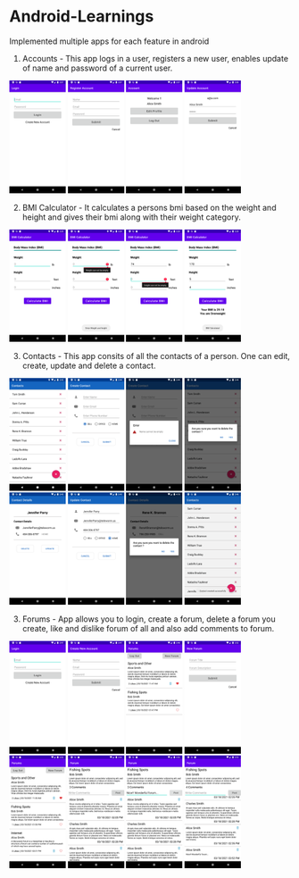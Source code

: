 # Android-Learnings
Implemented multiple apps for each feature in android

1. Accounts - This app logs in a user, registers a new user, enables update of name and password of a current user.

<img src="/Screenshots/Accounts/1.png" width="20%">  <img src="/Screenshots/Accounts/2.png" width="20%">  <img src="/Screenshots/Accounts/3.png" width="20%">  <img src="/Screenshots/Accounts/4.png" width="20%">

2. BMI Calculator - It calculates a persons bmi based on the weight and height and gives their bmi along with their weight category.

<img src="/Screenshots/BMICalculator/1.png" width="20%">  <img src="/Screenshots/BMICalculator/2.png" width="20%">  <img src="/Screenshots/BMICalculator/3.png" width="20%">  <img src="/Screenshots/BMICalculator/4.png" width="20%">

3. Contacts - This app consits of all the contacts of a person. One can edit, create, update and delete a contact.

<img src="/Screenshots/Contacts/1.png" width="20%">  <img src="/Screenshots/Contacts/2.png" width="20%">  <img src="/Screenshots/Contacts/3.png" width="20%">  <img src="/Screenshots/Contacts/4.png" width="20%">  <img src="/Screenshots/Contacts/5.png" width="20%">  <img src="/Screenshots/Contacts/6.png" width="20%">  <img src="/Screenshots/Contacts/7.png" width="20%">  <img src="/Screenshots/Contacts/8.png" width="20%">

3. Forums - App allows you to login, create a forum, delete a forum you create, like and dislike forum of all and also add comments to forum.

<img src="/Screenshots/Forums/1.png" width="20%">  <img src="/Screenshots/Forums/2.png" width="20%">  <img src="/Screenshots/Forums/3.png" width="20%">  <img src="/Screenshots/Forums/4.png" width="20%">  <img src="/Screenshots/Forums/5.png" width="20%">  <img src="/Screenshots/Forums/6.png" width="20%">  <img src="/Screenshots/Forums/7.png" width="20%">  <img src="/Screenshots/Forums/8.png" width="20%">
